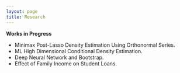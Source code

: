 ```yaml
---
layout: page
title: Research
---
```


**Works in Progress**
* Minimax Post-Lasso Density Estimation Using Orthonormal Series. 
* ML High Dimensional Conditional Density Estimation.
* Deep Neural Network and Bootstrap.
* Effect of Family Income on Student Loans.

